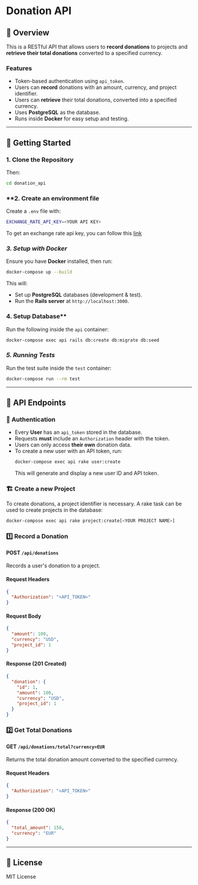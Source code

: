 # Donation API

## 📌 Overview
This is a RESTful API that allows users to **record donations** to projects and **retrieve their total donations** converted to a specified currency.

### **Features**
- Token-based authentication using `api_token`.
- Users can **record** donations with an amount, currency, and project identifier.
- Users can **retrieve** their total donations, converted into a specified currency.
- Uses **PostgreSQL** as the database.
- Runs inside **Docker** for easy setup and testing.

---
## 🚀 **Getting Started**

### **1. Clone the Repository**
Then:
```sh
cd donation_api
```

### **2. Create an environment file

Create a `.env` file with:
```sh
EXCHANGE_RATE_API_KEY=<YOUR API KEY>
```

To get an exchange rate api key, you can follow this [link](https://www.exchangerate-api.com/)

### *3. Setup with Docker*
Ensure you have **Docker** installed, then run:
```sh
docker-compose up --build
```
This will:
- Set up **PostgreSQL** databases (development & test).
- Run the **Rails server** at `http://localhost:3000`.

### 4. Setup Database**
Run the following inside the `api` container:
```sh
docker-compose exec api rails db:create db:migrate db:seed
```

### *5. Running Tests*
Run the test suite inside the `test` container:
```sh
docker-compose run --rm test
```

---
## 📌 **API Endpoints**

### 📌 **Authentication**
- Every **User** has an `api_token` stored in the database.
- Requests **must** include an `Authorization` header with the token.
- Users can only access **their own** donation data.
- To create a new user with an API token, run:
  ```sh
  docker-compose exec api rake user:create
  ```
  This will generate and display a new user ID and API token.


### 🏗️ Create a new Project
To create donations, a project identifier is necessary. A rake task can be used to create projects in the database:
```sh
docker-compose exec api rake project:create[<YOUR PROJECT NAME>]
```

### **1️⃣ Record a Donation**
#### **POST** `/api/donations`
Records a user's donation to a project.

#### **Request Headers**
```json
{
  "Authorization": "<API_TOKEN>"
}
```

#### **Request Body**
```json
{
  "amount": 100,
  "currency": "USD",
  "project_id": 1
}
```

#### **Response (201 Created)**
```json
{
  "donation": {
    "id": 1,
    "amount": 100,
    "currency": "USD",
    "project_id": 1
  }
}
```

### **2️⃣ Get Total Donations**
#### **GET** `/api/donations/total?currency=EUR`
Returns the total donation amount converted to the specified currency.

#### **Request Headers**
```json
{
  "Authorization": "<API_TOKEN>"
}
```

#### **Response (200 OK)**
```json
{
  "total_amount": 150,
  "currency": "EUR"
}
```

---
## 📌 **License**
MIT License
